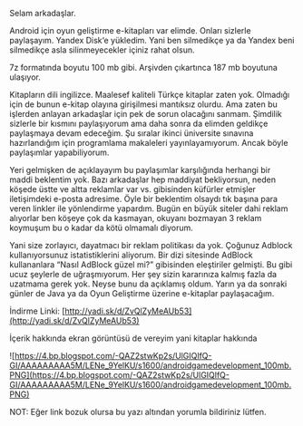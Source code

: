 <!--
.. title: Android Oyun Geliştirme – E-Kitap İndir
.. slug: android-oyun-gelistirme-e-kitap-indir
.. date: 2013-12-01
.. tags: programlama, e kitap, android
.. category: E Kitap, Programlama
.. description: Android Oyun Geliştirme – E-Kitap İndir
.. type: text
-->

Selam arkadaşlar.

Android için oyun geliştirme e-kitapları var elimde. Onları sizlerle paylaşayım. Yandex Disk‘e yükledim. Yani ben silmedikçe ya da Yandex beni silmedikçe asla silinmeyecekler içiniz rahat olsun.

7z formatında boyutu 100 mb gibi. Arşivden çıkartınca 187 mb boyutuna ulaşıyor.


Kitapların dili ingilizce. Maalesef kaliteli Türkçe kitaplar zaten yok. Olmadığı için de bunun e-kitap olayına girişilmesi mantıksız olurdu. Ama zaten bu işlerden anlayan arkadaşlar için pek de sorun olacağını sanmam. Şimdilik sizlerle bir kısmını paylaşıyorum ama daha sonra da elimden geldikçe paylaşmaya devam edeceğim. Şu sıralar ikinci üniversite sınavına hazırlandığım için programlama makaleleri yayınlayamıyorum. Ancak böyle paylaşımlar yapabiliyorum.
<!-- TEASER_END -->

Yeri gelmişken de açıklayayım bu paylaşımlar karşılığında herhangi bir maddi beklentim yok. Bazı arkadaşlar hep maddiyat bekliyorsun, neden köşede üstte ve altta reklamlar var vs. gibisinden küfürler etmişler iletişimdeki e-posta adresime. Öyle bir beklentim olsaydı tık başına para veren linkler ile yönlendirme yapardım. Bugün en büyük siteler dahi reklam alıyorlar ben köşeye çok da kasmayan, okuyanı bozmayan 3 reklam koymuşum bu o kadar da kötü olmamalı diyorum.


Yani size zorlayıcı, dayatmacı bir reklam politikası da yok. Çoğunuz Adblock kullanıyorsunuz istatistiklerini aliyorum. Bir dizi sitesinde AdBlock kullananlara “Nasıl AdBlock güzel mi?” gibisinden eleştiriler gelmişti. Bu gibi ucuz şeylerle de uğraşmıyorum. Her şey sizin kararınıza kalmış fazla da uzatmama gerek yok. Neyse bunu da açıklamış oldum. Yarın ya da sonraki günler de Java ya da Oyun Geliştirme üzerine e-kitaplar paylaşacağım.


İndirme Linki: [http://yadi.sk/d/ZvQlZyMeAUb53](http://yadi.sk/d/ZvQlZyMeAUb53)


İçerik hakkında ekran görüntüsü de vereyim yani kitaplar hakkında

![https://4.bp.blogspot.com/-QAZ2stwKp2s/UlGIQlfQ-GI/AAAAAAAAA5M/LENe_9YelKU/s1600/androidgamedevelopment_100mb.PNG](https://4.bp.blogspot.com/-QAZ2stwKp2s/UlGIQlfQ-GI/AAAAAAAAA5M/LENe_9YelKU/s1600/androidgamedevelopment_100mb.PNG)

NOT: Eğer link bozuk olursa bu yazı altından yorumla bildiriniz lütfen.
